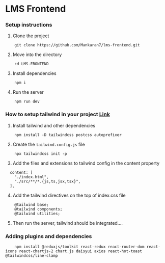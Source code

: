 # LMS Frontend

### Setup instructions

1. Clone the project

```
    git clone https://github.com/Mankaran7/lms-frontend.git
```

2. Move into the directory

```
    cd LMS-FRONTEND
```

3. Install dependencies

```
    npm i
```

4. Run the server
```
    npm run dev
```
### How to setup tailwind in your project [Link](https://tailwindcss.com/docs/guides/vite)

1. Install tailwind and other dependencies
```
    npm install -D tailwindcss postcss autoprefixer
```

2. Create the `tailwind.config.js` file
```
    npx tailwindcss init -p
```

3. Add the files and extensions to tailwind config in the content property
```
  content: [
    "./index.html",
    "./src/**/*.{js,ts,jsx,tsx}",
  ],
```

4. Add the tailwind directives on the top of index.css file
```
    @tailwind base;
    @tailwind components;
    @tailwind utilities;
```

5. Then run the server, tailwind should be integrated....
### Adding plugins and dependencies

```
    npm install @reduxjs/toolkit react-redux react-router-dom react-icons react-chartjs-2 chart.js daisyui axios react-hot-toast @tailwindcss/line-clamp
```
